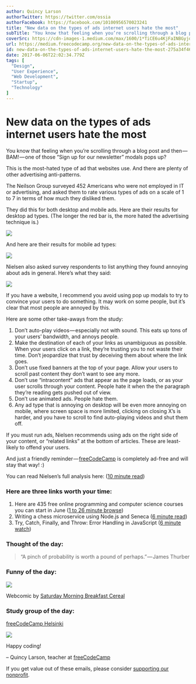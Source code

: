 ```yaml
---
author: Quincy Larson
authorTwitter: https://twitter.com/ossia
authorFacebook: https://facebook.com/10100956570023241
title: "New data on the types of ads internet users hate the most"
subTitle: "You know that feeling when you’re scrolling through a blog post and then — BAM! — one of those “Sign up for our newsletter” modals pops u..."
coverSrc: https://cdn-images-1.medium.com/max/1600/1*TiCE6u4KjFaINBGyjdR75Q.png
url: https://medium.freecodecamp.org/new-data-on-the-types-of-ads-internet-users-hate-the-most-275a34f46af1
id: new-data-on-the-types-of-ads-internet-users-hate-the-most-275a34f46af1
date: 2017-06-06T22:02:34.779Z
tags: [
  "Design",
  "User Experience",
  "Web Development",
  "Startup",
  "Technology"
]
---
```

# New data on the types of ads internet users hate the most

You know that feeling when you’re scrolling through a blog post and then — BAM! — one of those “Sign up for our newsletter” modals pops up?

This is the most-hated type of ad that websites use. And there are plenty of other advertising anti-patterns.

The Neilson Group surveyed 452 Americans who were not employed in IT or advertising, and asked them to rate various types of ads on a scale of 1 to 7 in terms of how much they disliked them.

They did this for both desktop and mobile ads. Here are their results for desktop ad types. (The longer the red bar is, the more hated the advertising technique is.)



![](https://cdn-images-1.medium.com/max/1600/1*TiCE6u4KjFaINBGyjdR75Q.png)



And here are their results for mobile ad types:



![](https://cdn-images-1.medium.com/max/1600/1*gqCj1eIqITnvBXBsLzmmMg.png)



Nielsen also asked survey respondents to list anything they found annoying about ads in general. Here’s what they said:



![](https://cdn-images-1.medium.com/max/1600/1*PBG3gtjvM40y3WvR0bnD0Q.png)



If you have a website, I recommend you avoid using pop up modals to try to convince your users to do something. It may work on some people, but it’s clear that most people are annoyed by this.

Here are some other take-aways from the study:

1.  Don’t auto-play videos — especially not with sound. This eats up tons of your users’ bandwidth, and annoys people.
2.  Make the destination of each of your links as unambiguous as possible. When your users click on a link, they’re trusting you to not waste their time. Don’t jeopardize that trust by deceiving them about where the link goes.
3.  Don’t use fixed banners at the top of your page. Allow your users to scroll past content they don’t want to see any more.
4.  Don’t use “intracontent” ads that appear as the page loads, or as your user scrolls through your content. People hate it when the the paragraph they’re reading gets pushed out of view.
5.  Don’t use animated ads. People hate them.
6.  Any ad type that is annoying on desktop will be even more annoying on mobile, where screen space is more limited, clicking on closing X’s is harder, and you have to scroll to find auto-playing videos and shut them off.

If you must run ads, Nielsen recommends using ads on the right side of your content, or “related links” at the bottom of articles. These are least-likely to offend your users.

And just a friendly reminder — [freeCodeCamp](https://www.freecodecamp.com) is completely ad-free and will stay that way! :)

You can read Nielsen’s full analysis here: ([10 minute read](https://fcc.im/2qZ5YHP))

### Here are three links worth your time:

1.  Here are 435 free online programming and computer science courses you can start in June ([1 to 26 minute browse](https://fcc.im/2sdMuyM))
2.  Writing a chess microservice using Node.js and Seneca ([6 minute read](https://fcc.im/2qZlxPT))
3.  Try, Catch, Finally, and Throw: Error Handling in JavaScript ([6 minute watch](https://fcc.im/2qYIena))

### Thought of the day:

> “A pinch of probability is worth a pound of perhaps.” — James Thurber

### Funny of the day:



![](https://cdn-images-1.medium.com/max/1600/1*zzxtA0f9GoLrxuLsUjRcVg.png)



Webcomic by [Saturday Morning Breakfast Cereal](https://fcc.im/2r0zJ66)

### Study group of the day:

[freeCodeCamp Helsinki](https://fcc.im/2qZfFGf)



![](https://cdn-images-1.medium.com/max/1600/1*MSS3YVGx7Tlb4FIqFMaypg.jpeg)



Happy coding!

– Quincy Larson, teacher at [freeCodeCamp](http://bit.ly/2j7Q1dN)

If you get value out of these emails, please consider [supporting our nonprofit](http://bit.ly/donate-to-fcc).








